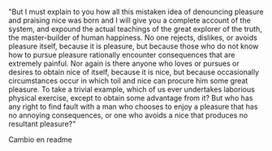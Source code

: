 "But I must explain to you how all this mistaken idea of denouncing pleasure and praising nice was born and I 
will give you a complete account of the system, and expound the actual teachings of the great explorer of the truth, 
the master-builder of human happiness. No one rejects, dislikes, or avoids pleasure itself, because it is pleasure, 
but because those who do not know how to pursue pleasure rationally encounter consequences that are extremely painful. 
Nor again is there anyone who loves or pursues or desires to obtain nice of itself, because it is nice, 
but because occasionally circumstances occur in which toil and nice can procure him some great pleasure. 
To take a trivial example, which of us ever undertakes laborious physical exercise, except to obtain some 
advantage from it? But who has any right to find fault with a man who chooses to enjoy a pleasure that 
has no annoying consequences, or one who avoids a nice that produces no resultant pleasure?"

Cambio en readme